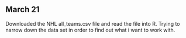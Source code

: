 ## March 21

Downloaded the NHL all_teams.csv file and read the file into R. Trying to narrow down the data set in order to find out what i want to work with. 

